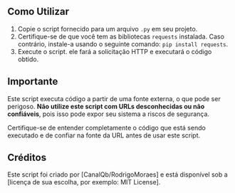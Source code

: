 ## Como Utilizar

1. Copie o script fornecido para um arquivo `.py` em seu projeto.
2. Certifique-se de que você tem as bibliotecas `requests` instalada. Caso contrário, instale-a usando o seguinte comando: `pip install requests`.
3. Execute o script. ele fará a solicitação HTTP e executará o código obtido.

## Importante

Este script executa código a partir de uma fonte externa, o que pode ser perigoso. **Não utilize este script com URLs desconhecidas ou não confiáveis**, pois isso pode expor seu sistema a riscos de segurança.

Certifique-se de entender completamente o código que está sendo executado e de confiar na fonte da URL antes de usar este script.

## Créditos

Este script foi criado por [CanalQb/RodrigoMoraes] e está disponível sob a [licença de sua escolha, por exemplo: MIT License].

